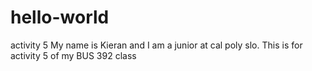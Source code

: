 # hello-world
activity 5
My name is Kieran and I am a junior at cal poly slo. This is for activity 5 of my BUS 392 class
